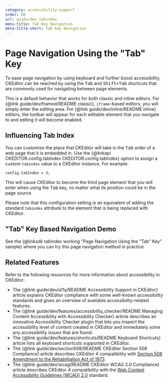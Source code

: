 ```yaml
---
category: accessibility-support
order: 60
url: guide/dev_tabindex
menu-title: Tab Key Navigation
meta-title-short: Tab Key Navigation
---
```

<!--
Copyright (c) 2003-2019, CKSource - Frederico Knabben. All rights reserved.
For licensing, see LICENSE.md.
-->

# Page Navigation Using the "Tab" Key

To ease page navigation by using keyboard and further boost accessibility, CKEditor can be reached by using the <kbd>Tab</kbd> and <kbd>Shift+Tab</kbd> shortcuts that are commonly used for navigating between page elements.

This is a default behavior that works for both classic and inline editors. For {@link guide/dev/framed/README classic}, `iframe`-based editors, you will simply enter the editing area. For {@link guide/dev/inline/README inline} editors, the toolbar will appear for each editable element that you navigate to and editing it will become enabled.

## Influencing Tab Index

You can customize the place that CKEditor will take in the <kbd>Tab</kbd> order of a web page that it is embedded in. Use the {@linkapi CKEDITOR.config.tabIndex CKEDITOR.config.tabIndex} option to assign a custom `tabindex` value to a CKEditor instance. For example:

    config.tabIndex = 3;

This will cause CKEditor to become the third page element that you will enter when using the <kbd>Tab</kbd> key, no matter what its position could be in the page source.

<info-box hint="">
    Please note that this configuration setting is an equivalent of adding the standard <code>tabindex</code> attribute to the element that is being replaced with CKEditor.
</info-box>

## "Tab" Key Based Navigation Demo

See the {@linksdk tabindex working "Page Navigation Using the "Tab" Key" sample} where you can try this page navigation method in practice.

## Related Features

Refer to the following resources for more information about accessibility in CKEditor:

* The {@link guide/dev/a11y/README Accessibility Support in CKEditor} article explains CKEditor compliance with some well-known accessibility standards and gives an overview of available accessibility-related features.
* The {@link guide/dev/features/accessibility_checker/README Managing Content Accessibility with Accessibility Checker} article describes an innovative Accessibility Checker plugin that lets you inspect the accessibility level of content created in CKEditor and immediately solve any accessibility issues that are found.
* The {@link guide/dev/features/shortcuts/README Keyboard Shortcuts} article lists all keyboard shortcuts supported in CKEditor.
* The {@link guide/dev/section508/README CKEditor Section 508 Compliance} article describes CKEditor 4 compatibility with [Section 508 Amendment to the Rehabilitation Act of 1973](http://www.state.gov/m/irm/impact/c32157.htm).
* The {@link guide/dev/wcag/README CKEditor WCAG 2.0 Compliance} article describes CKEditor 4 compatibility with the [Web Content Accessibility Guidelines (WCAG) 2.0](http://www.w3.org/TR/WCAG20/) standard.
